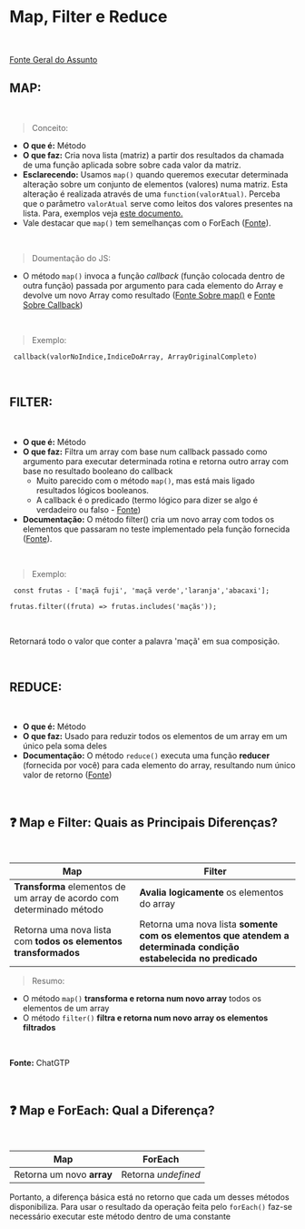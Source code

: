 # Map, Filter e Reduce
<br>

[Fonte Geral do Assunto](https://www.youtube.com/watch?v=mgnSSwgTiFU&t=14s)

## **MAP:**
<br>

> Conceito:
- **O que é:** Método
- **O que faz:** Cria nova lista (matriz) a partir dos resultados da chamada de uma função aplicada sobre sobre cada valor da matriz.
- **Esclarecendo:** Usamos `map()` quando queremos executar determinada alteração sobre um conjunto de elementos (valores) numa matriz. Esta alteração é realizada através de uma `function(valorAtual)`. Perceba que o parâmetro `valorAtual` serve como leitos dos valores presentes na lista. Para, exemplos veja [este documento.](./maps.js)
 - Vale destacar que `map()` tem semelhanças com o ForEach ([Fonte](https://www.youtube.com/watch?v=mgnSSwgTiFU&t=14s)).

 <br>

 > Doumentação do JS:
- O método `map()` invoca a função *callback* (função colocada dentro de outra função) passada por argumento para cada elemento do Array e devolve um novo Array como resultado ([Fonte Sobre map()](https://developer.mozilla.org/pt-BR/docs/Web/JavaScript/Reference/Global_Objects/Array/map) e [Fonte Sobre Callback](https://developer.mozilla.org/pt-BR/docs/Glossary/Callback_function#:~:text=Uma%20fun%C3%A7%C3%A3o%20callback%20%C3%A9%20uma,tipo%20de%20rotina%20ou%20a%C3%A7%C3%A3o.))

<br>

> Exemplo:

` callback(valorNoIndice,IndiceDoArray, ArrayOriginalCompleto)` 

<br>

## **FILTER:**
<br>

- **O que é:** Método
- **O que faz:** Filtra um array com base num callback passado como argumento para executar determinada rotina e retorna outro array com base no resultado booleano do callback
  - Muito parecido com o método `map()`, mas está mais ligado resultados lógicos booleanos.
  - A callback é o predicado (termo lógico para dizer se algo é verdadeiro ou falso - [Fonte](https://pt.stackoverflow.com/questions/579915/qual-%C3%A9-o-significado-de-predicado-no-contexto-da-computa%C3%A7%C3%A3o))
- **Documentação:** O método filter() cria um novo array com todos os elementos que passaram no teste implementado pela função fornecida ([Fonte](https://developer.mozilla.org/pt-BR/docs/Web/JavaScript/Reference/Global_Objects/Array/filter)).

<br>

> Exemplo:

` const frutas - ['maçã fuji', 'maçã verde','laranja','abacaxi'];`

`frutas.filter((fruta) => frutas.includes('maçãs'));`

<br>

Retornará todo o valor que conter a palavra 'maçã' em sua composição.

<br>

## **REDUCE:**
<br>

- **O que é:** Método
- **O que faz:** Usado para reduzir todos os elementos de um array em um único pela soma deles
- **Documentação:** O método `reduce()` executa uma função **reducer** (fornecida por você) para cada elemento do array, resultando num único valor de retorno ([Fonte](https://developer.mozilla.org/pt-BR/docs/Web/JavaScript/Reference/Global_Objects/Array/reduce))


<br>

## ❓ **Map e Filter: Quais as Principais Diferenças?**

<br>

|Map | Filter|
-----|-------|
**Transforma** elementos de um array de acordo com determinado método| **Avalia logicamente** os elementos do array
Retorna uma nova lista com **todos os elementos transformados**| Retorna uma nova lista **somente com os elementos que atendem a determinada condição estabelecida no predicado**

> Resumo:
- O método `map()` **transforma e retorna num novo array** todos os elementos de um array
- O método `filter()` **filtra e retorna num novo array os elementos filtrados**

<br>

**Fonte:** ChatGTP

<br>

## ❓ **Map e ForEach: Qual a Diferença?**

<br>

|Map|ForEach|
----|--------
Retorna um novo **array**| Retorna *undefined*

Portanto, a diferença básica está no retorno que cada um desses métodos disponibiliza. Para usar o resultado da operação feita pelo `forEach()` faz-se necessário executar este método dentro de uma constante
